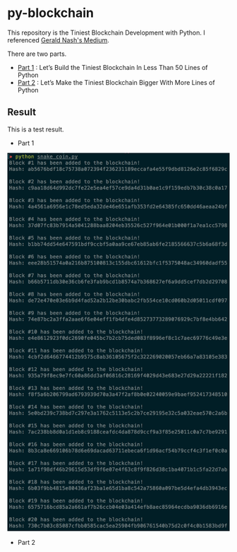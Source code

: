 # py-blockchain

  This repository is the Tiniest Blockchain Development with Python. I referenced [Gerald Nash's Medium](https://medium.com/crypto-currently/lets-build-the-tiniest-blockchain-e70965a248b).

  There are two parts.

  * [Part 1]((https://medium.com/crypto-currently/lets-build-the-tiniest-blockchain-e70965a248b)) : Let’s Build the Tiniest Blockchain In Less Than 50 Lines of Python
  * [Part 2](https://medium.com/crypto-currently/lets-make-the-tiniest-blockchain-bigger-ac360a328f4d) : Let’s Make the Tiniest Blockchain Bigger With More Lines of Python

## Result

  This is a test result.

  * Part 1

  ![](/part1/image/part1.png)

  * Part 2
